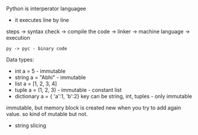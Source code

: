 
Python is interperator languagee
 - it executes line by line

 steps
    -> syntax check
    -> compile the code
    -> linker
    -> machine language
    -> execution

    py -> pyc - binary code

 Data types:
  - int             a = 5   - immutable
  - string         a = "Abhi"         - immutable
  - list          a = [1, 2, 3, 4]
  - tuple          a = (1, 2, 3)          - immutable - constant list
  - dictionary     a = { 'a':1, 'b':2}      key can be string, int, tuples - only immutable

  immutable, but memory block is created new when you try to add again value. so kind of mutable but not.

  - string slicing
